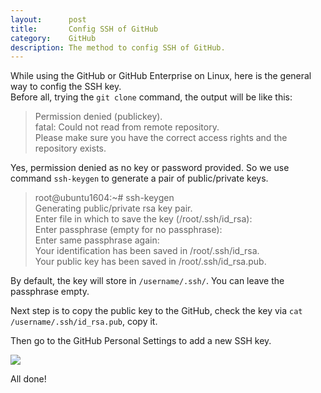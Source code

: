 ```yaml
---
layout:      post
title:       Config SSH of GitHub
category:    GitHub
description: The method to config SSH of GitHub.
---
```


While using the GitHub or GitHub Enterprise on Linux, here is the general way to config the SSH key.  
Before all, trying the `git clone` command, the output will be like this:  

> Permission denied (publickey).  
> fatal: Could not read from remote repository.  
> Please make sure you have the correct access rights and the repository exists.

Yes, permission denied as no key or password provided. So we use command `ssh-keygen` to generate a pair of public/private keys.

> root@ubuntu1604:~# ssh-keygen  
> Generating public/private rsa key pair.  
> Enter file in which to save the key (/root/.ssh/id_rsa):  
> Enter passphrase (empty for no passphrase):  
> Enter same passphrase again:  
> Your identification has been saved in /root/.ssh/id_rsa.  
> Your public key has been saved in /root/.ssh/id_rsa.pub.  

By default, the key will store in `/username/.ssh/`. You can leave the passphrase empty.

Next step is to copy the public key to the GitHub, check the key via `cat /username/.ssh/id_rsa.pub`, copy it.

Then go to the GitHub Personal Settings to add a new SSH key.

![]({{site.baseurl}}/assets/img/ssh-github.png)

All done!